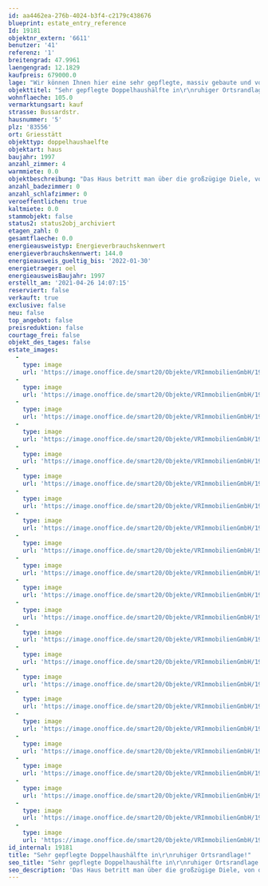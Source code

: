 ```yaml
---
id: aa4462ea-276b-4024-b3f4-c2179c438676
blueprint: estate_entry_reference
Id: 19181
objektnr_extern: '6611'
benutzer: '41'
referenz: '1'
breitengrad: 47.9961
laengengrad: 12.1829
kaufpreis: 679000.0
lage: "Wir können Ihnen hier eine sehr gepflegte, massiv gebaute und voll unterkellerte Doppelhaushälfte in ruhiger Randlage von Griesstätt anbieten. \r\n\r\nDie Gemeinde Griesstätt hat etwa 2.900 Einwohner und liegt zwischen Wasserburg a. Inn (ca. 10km entfernt) und Rosenheim (ca. 20km entfernt) im bayerischen Voralpenland am schönen Inn. Zahlreiche Rad- und Wanderwege führen durch hügeliges Feld-, Wald und Wiesengelände.  Die Städte Wasserburg, Rosenheim und München sind auch bequem per Bus bzw. Zug (von Rott am Inn) zu erreichen. Griesstätt bietet alle erforderlichen öffentlichen Einrichtungen, verschiedene Einkaufsmöglichkeiten, einen Kindergarten und eine Grundschule.\r\nZum schönen Kettenhamer Weiher kommt man in fünf Fahrradminuten, dieser ist ca. 1,5 km entfernt."
objekttitel: "Sehr gepflegte Doppelhaushälfte in\r\nruhiger Ortsrandlage!"
wohnflaeche: 105.0
vermarktungsart: kauf
strasse: Bussardstr.
hausnummer: '5'
plz: '83556'
ort: Griesstätt
objekttyp: doppelhaushaelfte
objektart: haus
baujahr: 1997
anzahl_zimmer: 4
warmmiete: 0.0
objektbeschreibung: "Das Haus betritt man über die großzügige Diele, von dieser erschließt sich die Gästetoilette, die große Küche mit separater Speis und das große Wohn-Esszimmer.\r\nWeiter kommt man über die helle Marmortreppe in den Keller bzw. in das Obergeschoss mit Sichtdachstuhl.\r\nHier finden sich zwei größere und ein kleineres Schlafzimmer sowie ein großzügiges Bad mit Wanne und Dusche. Alle Zimmer sind sehr hell, die beiden größeren haben einen Zutritt zum Südbalkon. Bedingt durch den hohen Sichtdachstuhl wirken die Räume noch luftiger.\r\n\r\nDie Zimmer samt Diele im OG haben, wie auch das Wohnzimmer, einen durchgängigen, schwellenfreien Massivholz-Dielenboden.\r\n\r\nDas Haus ist mit einer Öl-Zentralheizung ausgestattet und hat weiterhin einen Kaminanschluss im Wohnzimmer. \r\nEine neuwertige Wasserenthärtungsanlage ist installiert, eine Sauna samt Dusche wurde in einem Kellerraum integriert.\r\n\r\nVor der Haustür ist ein Stellplatz angelegt, anstatt des Gartenhäuschens könnte hier ein weiterer entstehen. Zum Haus gehört noch eine Einzelgarage sowie der Stellplatz davor.\r\nAktuell ist eine kleine Ecke des Gartens für die Haustiere reserviert, ein Spielhaus hat auch Platz gefunden. Auf der Holzterrasse lassen sich schöne Grillabende verbringen."
anzahl_badezimmer: 0
anzahl_schlafzimmer: 0
veroeffentlichen: true
kaltmiete: 0.0
stammobjekt: false
status2: status2obj_archiviert
etagen_zahl: 0
gesamtflaeche: 0.0
energieausweistyp: Energieverbrauchskennwert
energieverbrauchskennwert: 144.0
energieausweis_gueltig_bis: '2022-01-30'
energietraeger: oel
energieausweisBaujahr: 1997
erstellt_am: '2021-04-26 14:07:15'
reserviert: false
verkauft: true
exclusive: false
neu: false
top_angebot: false
preisreduktion: false
courtage_frei: false
objekt_des_tages: false
estate_images:
  -
    type: image
    url: 'https://image.onoffice.de/smart20/Objekte/VRImmobilienGmbH/19181/09c684a5-7d7c-4940-a33d-b183a24ecfbb.jpg'
  -
    type: image
    url: 'https://image.onoffice.de/smart20/Objekte/VRImmobilienGmbH/19181/57a71c37-7c14-44ec-9e82-68ee99e1bfb3.jpg'
  -
    type: image
    url: 'https://image.onoffice.de/smart20/Objekte/VRImmobilienGmbH/19181/5f67b941-fffa-4840-a2e5-f4624119668b.jpg'
  -
    type: image
    url: 'https://image.onoffice.de/smart20/Objekte/VRImmobilienGmbH/19181/effdf33f-d710-41e7-b207-bbe72584d635.jpg'
  -
    type: image
    url: 'https://image.onoffice.de/smart20/Objekte/VRImmobilienGmbH/19181/98fcb7b1-830e-4172-a0a9-e66d99d10eb5.jpg'
  -
    type: image
    url: 'https://image.onoffice.de/smart20/Objekte/VRImmobilienGmbH/19181/9fde3839-7fdd-48d2-8993-c320ed22d9a1.jpg'
  -
    type: image
    url: 'https://image.onoffice.de/smart20/Objekte/VRImmobilienGmbH/19181/6c606d62-5c14-49f4-a04f-56c1a241f717.jpg'
  -
    type: image
    url: 'https://image.onoffice.de/smart20/Objekte/VRImmobilienGmbH/19181/50bec36c-b03a-4ef7-bde4-a3dd68588847.jpg'
  -
    type: image
    url: 'https://image.onoffice.de/smart20/Objekte/VRImmobilienGmbH/19181/dca602a1-46f1-4e36-909a-9048c0dfa80c.jpg'
  -
    type: image
    url: 'https://image.onoffice.de/smart20/Objekte/VRImmobilienGmbH/19181/0daadd9c-13fd-4a6e-be86-73c62e3195aa.jpg'
  -
    type: image
    url: 'https://image.onoffice.de/smart20/Objekte/VRImmobilienGmbH/19181/238cfb98-3afd-48ca-be59-076e066ac4ba.jpg'
  -
    type: image
    url: 'https://image.onoffice.de/smart20/Objekte/VRImmobilienGmbH/19181/02c73484-9e93-43d7-9b78-14461187f0a1.jpg'
  -
    type: image
    url: 'https://image.onoffice.de/smart20/Objekte/VRImmobilienGmbH/19181/18610ecd-9cfd-4647-bf09-6c820048336d.jpg'
  -
    type: image
    url: 'https://image.onoffice.de/smart20/Objekte/VRImmobilienGmbH/19181/440e268d-e4a2-4f4f-99ba-486e8dff4f8c.jpg'
  -
    type: image
    url: 'https://image.onoffice.de/smart20/Objekte/VRImmobilienGmbH/19181/17238672-6071-48a9-9e71-d73296933f0a.jpg'
  -
    type: image
    url: 'https://image.onoffice.de/smart20/Objekte/VRImmobilienGmbH/19181/4079ce15-6392-4096-a73e-deabcbab049d.jpg'
  -
    type: image
    url: 'https://image.onoffice.de/smart20/Objekte/VRImmobilienGmbH/19181/e4cff153-365f-4716-ba79-4e792e174244.jpg'
  -
    type: image
    url: 'https://image.onoffice.de/smart20/Objekte/VRImmobilienGmbH/19181/aec3d6af-ea02-4a19-80ec-c8e71dba295c.jpg'
  -
    type: image
    url: 'https://image.onoffice.de/smart20/Objekte/VRImmobilienGmbH/19181/8967cb33-6bb9-4423-9705-9faa35d80d53.jpg'
  -
    type: image
    url: 'https://image.onoffice.de/smart20/Objekte/VRImmobilienGmbH/19181/fe3874c9-8379-4314-bfe6-806ae1956193.jpg'
  -
    type: image
    url: 'https://image.onoffice.de/smart20/Objekte/VRImmobilienGmbH/19181/eb3dca73-5754-4ff1-b451-859791500152.jpg'
  -
    type: image
    url: 'https://image.onoffice.de/smart20/Objekte/VRImmobilienGmbH/19181/332b303c-447a-48bf-a724-85f9c8f22447.jpg'
id_internal: 19181
title: "Sehr gepflegte Doppelhaushälfte in\r\nruhiger Ortsrandlage!"
seo_title: "Sehr gepflegte Doppelhaushälfte in\r\nruhiger Ortsrandlage!"
seo_description: 'Das Haus betritt man über die großzügige Diele, von dieser erschließt sich die Gästetoilette, die große Küche mit separater Speis und das große Wohn-Ess'
---
```


